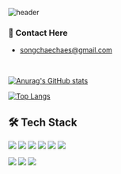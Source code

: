 ![header](https://capsule-render.vercel.app/api?type=Shark&color=8DC6FF&height=200&section=header&text=ChaeChae's&fontSize=60&fontColor=E5CCFF&fontAlignY=35)

### 👋 Contact Here
  - songchaechaes@gmail.com

<br />

[![Anurag's GitHub stats](https://github-readme-stats.vercel.app/api?username=song-chae-chae&theme=dracula)](https://github.com/song-chae-chae/github-readme-stats)

[![Top Langs](https://github-readme-stats.vercel.app/api/top-langs/?username=song-chae-chae&theme=dracula)](https://github.com/song-chae-chae/github-readme-stats)

## 🛠 Tech Stack
<img src="https://img.shields.io/badge/Java-A5915F?style=flat-square&logoColor=white" /> <img src="https://img.shields.io/badge/.NET-512BD4?style=flat-square&logo=.NET&logoColor=white" /> <img src="https://img.shields.io/badge/CSharp-239120?style=flat-square&logo=C Sharp&logoColor=white" /> <img src="https://img.shields.io/badge/MS SQL-CC2927?style=flat-square&logo=Microsoft SQL Server&logoColor=white"/> <img src="https://img.shields.io/badge/Vue-4FC08D?style=flat-square&logo=Vue.js&logoColor=white"/> <img src="https://img.shields.io/badge/JavaScript-F7DF1E?style=flat-square&logo=JavaScript&logoColor=white"/>

<img src="https://img.shields.io/badge/Visual Studio-5C2D91?style=flat-square&logo=Visual Studio&logoColor=white"/> <img src="https://img.shields.io/badge/Visual Studio Code-007ACC?style=flat-square&logo=Visual Studio Code&logoColor=white"/> <img src="https://img.shields.io/badge/IntelliJ-000000?style=flat-square&logo=IntelliJ IDEA&logoColor=white"/>
